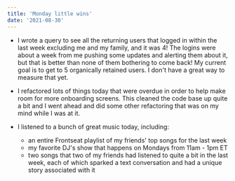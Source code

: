 ```yaml
---
title: 'Monday little wins'
date: '2021-08-30'
---
```


 * I wrote a query to see all the returning users that logged in within the last week excluding me and my family, and it was 4! The logins were about a week from me pushing some updates and alerting them about it, but that is better than none of them bothering to come back! My current goal is to get to 5 organically retained users. I don't have a great way to measure that yet.

 * I refactored lots of things today that were overdue in order to help make room for more onboarding screens. This cleaned the code base up quite a bit and I went ahead and did some other refactoring that was on my mind while I was at it.

 * I listened to a bunch of great music today, including: 
   * an entire Frontseat playlist of my friends' top songs for the last week 
   * my favorite DJ's show that happens on Mondays from 11am - 1pm ET
   * two songs that two of my friends had listened to quite a bit in the last week, each of which sparked a text conversation and had a unique story associated with it
